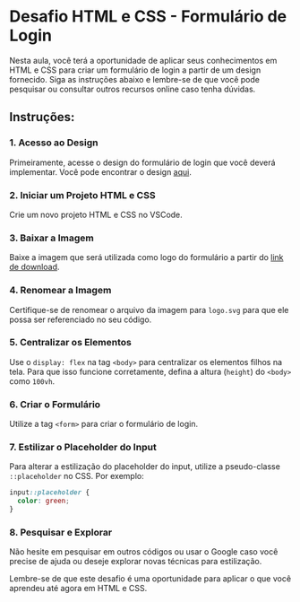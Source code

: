# Desafio HTML e CSS - Formulário de Login

Nesta aula, você terá a oportunidade de aplicar seus conhecimentos em HTML e CSS para criar um formulário de login a partir de um design fornecido. Siga as instruções abaixo e lembre-se de que você pode pesquisar ou consultar outros recursos online caso tenha dúvidas.

## Instruções:

### 1. Acesso ao Design

Primeiramente, acesse o design do formulário de login que você deverá implementar. Você pode encontrar o design [aqui](<https://www.figma.com/file/uia6ukylseJbD9NnFRWE56/Login-Page-design-(Community)?node-id=1%3A23&mode=dev>).

### 2. Iniciar um Projeto HTML e CSS

Crie um novo projeto HTML e CSS no VSCode.

### 3. Baixar a Imagem

Baixe a imagem que será utilizada como logo do formulário a partir do [link de download](https://drive.google.com/file/d/1k0Vw6Nm4ce5rtYzRUkWAgFkrFACtTYnH/view).

### 4. Renomear a Imagem

Certifique-se de renomear o arquivo da imagem para `logo.svg` para que ele possa ser referenciado no seu código.

### 5. Centralizar os Elementos

Use o `display: flex` na tag `<body>` para centralizar os elementos filhos na tela. Para que isso funcione corretamente, defina a altura (`height`) do `<body>` como `100vh`.

### 6. Criar o Formulário

Utilize a tag `<form>` para criar o formulário de login.

### 7. Estilizar o Placeholder do Input

Para alterar a estilização do placeholder do input, utilize a pseudo-classe `::placeholder` no CSS. Por exemplo:

```css
input::placeholder {
  color: green;
}
```

### 8. Pesquisar e Explorar

Não hesite em pesquisar em outros códigos ou usar o Google caso você precise de ajuda ou deseje explorar novas técnicas para estilização.

Lembre-se de que este desafio é uma oportunidade para aplicar o que você aprendeu até agora em HTML e CSS.
